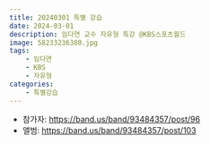 ```yaml
---
title: 20240301 특별 강습
date: 2024-03-01
description: 임다연 교수 자유형 특강 @KBS스포츠월드
image: 58233236380.jpg
tags:
    - 임다연
    - KBS
    - 자유형
categories:
    - 특별강습
---
```


- 참가자: https://band.us/band/93484357/post/96
- 앨범: https://band.us/band/93484357/post/103